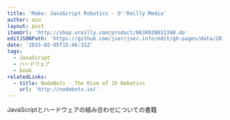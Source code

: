 ```yaml
---
title: 'Make: JavaScript Robotics - O''Reilly Media'
author: azu
layout: post
itemUrl: 'http://shop.oreilly.com/product/0636920031390.do'
editJSONPath: 'https://github.com/jser/jser.info/edit/gh-pages/data/2015/02/index.json'
date: '2015-02-05T15:46:31Z'
tags:
  - JavaScript
  - ハードウェア
  - book
relatedLinks:
  - title: NodeBots - The Rise of JS Robotics
    url: 'http://nodebots.io/'
---
```

JavaScriptとハードウェアの組み合わせについての書籍
